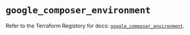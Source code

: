 # `google_composer_environment`

Refer to the Terraform Registory for docs: [`google_composer_environment`](https://registry.terraform.io/providers/hashicorp/google/5.26.0/docs/resources/composer_environment).
